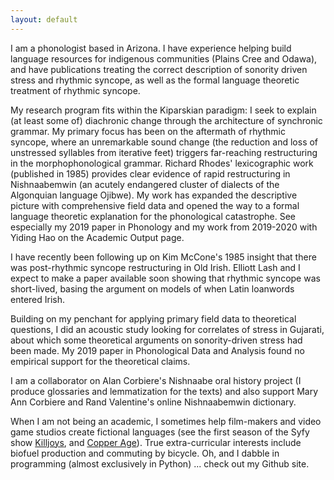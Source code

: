 ```yaml
---
layout: default
---
```


I am a phonologist based in Arizona. I have experience helping build language resources for indigenous communities (Plains Cree and Odawa), and have publications treating the correct description of sonority driven stress and rhythmic syncope, as well as the formal language theoretic treatment of rhythmic syncope.

My research program fits within the Kiparskian paradigm: I seek to explain (at least some of) diachronic change through the architecture of synchronic grammar. My primary focus has been on the aftermath of rhythmic syncope,  where an unremarkable sound change (the reduction and loss of unstressed syllables from iterative feet) triggers far-reaching restructuring in the morphophonological grammar. Richard Rhodes' lexicographic work (published in 1985) provides clear evidence of rapid restructuring in Nishnaabemwin (an acutely endangered cluster of dialects of the Algonquian language Ojibwe).  My work has expanded the descriptive picture with comprehensive field data and opened the way to a formal language theoretic explanation for the phonological catastrophe.  See especially my 2019 paper in Phonology and my  work from 2019-2020 with Yiding Hao on the Academic Output page.

I have recently been following up on Kim McCone's 1985 insight that there was post-rhythmic syncope restructuring in Old Irish. Elliott Lash and I expect to make a paper available soon showing that rhythmic syncope was short-lived, basing the argument on models of when Latin loanwords entered Irish.

Building on my penchant for applying primary field data to theoretical questions, I did an acoustic study looking for correlates of stress in Gujarati, about which some theoretical arguments on sonority-driven stress had been made. My 2019 paper in Phonological Data and Analysis found no empirical support for the theoretical claims.

I am a collaborator on Alan Corbiere's Nishnaabe oral history project (I produce glossaries and lemmatization for the texts) and also support Mary Ann Corbiere and Rand Valentine's online Nishnaabemwin dictionary.

When I am not being an academic, I sometimes help film-makers and video game studios create fictional languages (see the first season of the Syfy show [Killjoys](https://www.syfy.com/killjoys), and [Copper Age](https://www.imdb.com/title/tt3198208/?ref_=nm_knf_t2)). True extra-curricular interests include biofuel production and commuting by bicycle. Oh, and I dabble in programming (almost exclusively in Python) ... check out my Github site.

